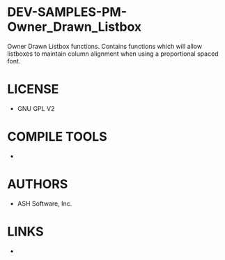 # DEV-SAMPLES-PM-Owner_Drawn_Listbox
Owner Drawn Listbox functions. Contains  functions which will allow listboxes to maintain column alignment when using a proportional spaced font.

LICENSE
===============
* GNU GPL V2

COMPILE TOOLS
===============
* 
 
AUTHORS
===============
* ASH Software, Inc.

LINKS
===============
* 
